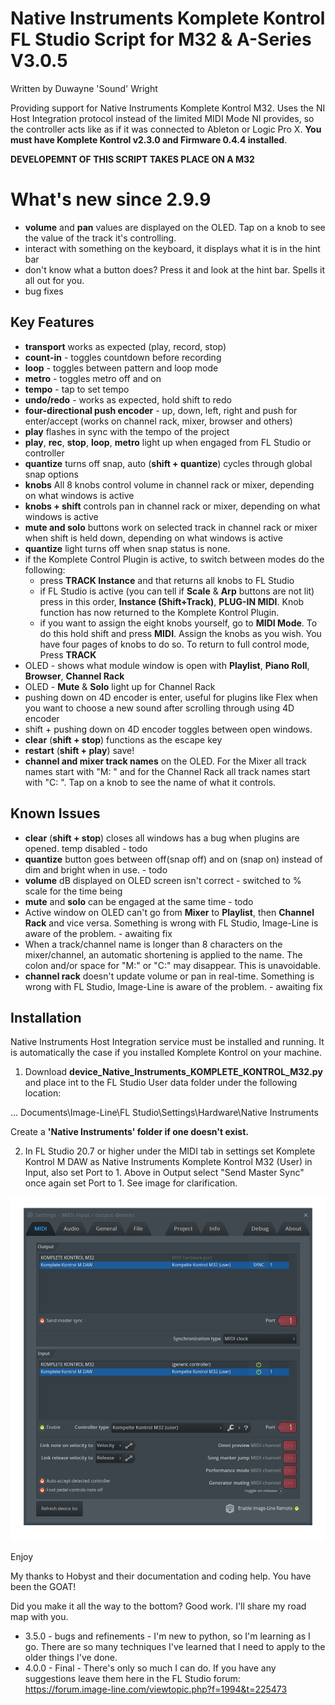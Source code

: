 # Native Instruments Komplete Kontrol FL Studio Script for M32 & A-Series V3.0.5

Written by Duwayne 'Sound' Wright

Providing support for Native Instruments Komplete Kontrol M32. Uses the NI Host Integration protocol instead of the limited MIDI Mode NI provides, so the controller acts like as if it was connected to Ableton or Logic Pro X. **You must have Komplete Kontrol v2.3.0 and Firmware 0.4.4 installed**. 

**DEVELOPEMNT OF THIS SCRIPT TAKES PLACE ON A M32**

# What's new since 2.9.9
* **volume** and **pan** values are displayed on the OLED. Tap on a knob to see the value of the track it's controlling.
* interact with something on the keyboard, it displays what it is in the hint bar 
* don't know what a button does? Press it and look at the hint bar. Spells it all out for you.
* bug fixes 

## Key Features
* **transport** works as expected (play, record, stop)
* **count-in** - toggles countdown before recording
* **loop** - toggles between pattern and loop mode
* **metro** - toggles metro off and on
* **tempo** - tap to set tempo
* **undo/redo** - works as expected, hold shift to redo
* **four-directional push encoder** - up, down, left, right and push for enter/accept (works on channel rack, mixer, browser and others)
* **play** flashes in sync with the tempo of the project
* **play**, **rec**, **stop**, **loop**, **metro** light up when engaged from FL Studio or controller
* **quantize** turns off snap, auto (**shift + quantize**) cycles through global snap options
* **knobs** All 8 knobs control volume in channel rack or mixer, depending on what windows is active
* **knobs + shift** controls pan in channel rack or mixer, depending on what windows is active
* **mute and solo** buttons work on selected track in channel rack or mixer when shift is held down, depending on what windows is active
* **quantize** light turns off when snap status is none.
* if the Komplete Control Plugin is active, to switch between modes do the following:
  * press **TRACK Instance** and that returns all knobs to FL Studio
  * if FL Studio is active (you can tell if **Scale** & **Arp** buttons are not lit) press in this order, 
    **Instance (Shift+Track)**, **PLUG-IN MIDI**. Knob function has now returned to the Komplete Kontrol Plugin.
  * if you want to assign the eight knobs yourself, go to **MIDI Mode**. To do this hold shift and press **MIDI**. Assign the knobs as you wish. You have four pages of knobs to do so. To return to full control mode, Press **TRACK**
* OLED - shows what module window is open with  **Playlist**, **Piano Roll**, **Browser**, **Channel Rack**
* OLED - **Mute** & **Solo** light up for Channel Rack 
* pushing down on 4D encoder is enter, useful for plugins like Flex when you want to choose a new sound after scrolling       through using 4D encoder
* shift + pushing down on 4D encoder toggles between open windows.
* **clear** (**shift + stop**) functions as the escape key
* **restart** (**shift + play**) save!
* **channel and mixer track names** on the OLED. For the Mixer all track names start with "M: " and for the Channel Rack all track names start with "C: ". Tap on a knob to see the name of what it controls.

## Known Issues
* **clear** (**shift + stop**) closes all windows has a bug when plugins are opened. temp disabled - todo
* **quantize** button goes between off(snap off) and on (snap on) instead of dim and bright when in use. - todo
* **volume** dB displayed on OLED screen isn't correct - switched to % scale for the time being 
* **mute** and **solo** can be engaged at the same time - todo
* Active window on OLED can't go from **Mixer** to **Playlist**, then **Channel Rack** and vice versa. Something is wrong with FL Studio, Image-Line is aware of the problem. - awaiting fix
* When a track/channel name is longer than 8 characters on the mixer/channel, an automatic shortening is applied to the name. The colon and/or space for "M:" or "C:" may disappear. This is unavoidable.
* **channel rack** doesn't update volume or pan in real-time. Something is wrong with FL Studio, Image-Line is aware of the problem. - awaiting fix


## Installation

Native Instruments Host Integration service must be installed and running. It is automatically the case
if you installed Komplete Kontrol on your machine.

1. Download **device_Native_Instruments_KOMPLETE_KONTROL_M32.py** and place int to the FL Studio User data 
folder under the following location:

... Documents\Image-Line\FL Studio\Settings\Hardware\Native Instruments

Create a **'Native Instruments' folder if one doesn't exist.**

2. In FL Studio 20.7 or higher under the MIDI tab in settings set Komplete Kontrol M DAW as Native Instruments Komplete Kontrol M32 (User) in Input, also set Port to 1. Above in Output select "Send Master Sync" once again set Port to 1. See image for clarification.

![Installlation image](/images/FL%20Studio%20Install.png)

Enjoy

My thanks to Hobyst and their documentation and coding help. You have been the GOAT!

Did you make it all the way to the bottom? Good work. I'll share my road map with you.

* 3.5.0 - bugs and refinements - I'm new to python, so I'm learning as I go. There are so many techniques I've learned that           I need to apply to the older things I've done.
* 4.0.0 - Final - There's only so much I can do. If you have any suggestions leave them here in the FL Studio forum:                   https://forum.image-line.com/viewtopic.php?f=1994&t=225473
